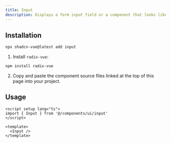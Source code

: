 ```yaml
---
title: Input
description: Displays a form input field or a component that looks like an input field.
---
```



<ComponentPreview name="InputDemo" class="[&_input]:max-w-xs" /> 



## Installation

```bash
npx shadcn-vue@latest add input
```

<ManualInstall>

1. Install `radix-vue`:

```bash
npm install radix-vue
```

2. Copy and paste the component source files linked at the top of this page into your project.
</ManualInstall>

## Usage

```vue
<script setup lang="ts">
import { Input } from '@/components/ui/input'
</script>

<template>
  <Input />
</template>
```